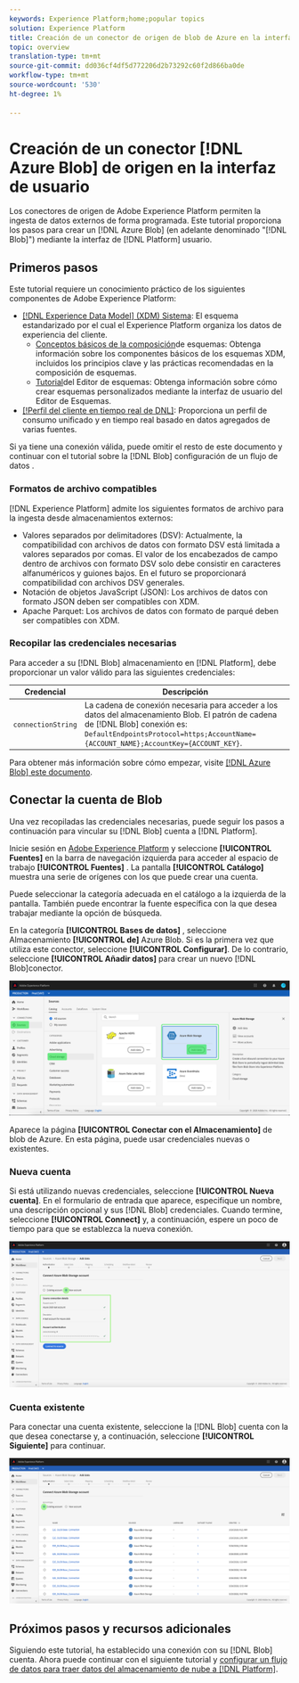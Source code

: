 ```yaml
---
keywords: Experience Platform;home;popular topics
solution: Experience Platform
title: Creación de un conector de origen de blob de Azure en la interfaz de usuario
topic: overview
translation-type: tm+mt
source-git-commit: dd036cf4df5d772206d2b73292c60f2d866ba0de
workflow-type: tm+mt
source-wordcount: '530'
ht-degree: 1%

---
```



# Creación de un conector [!DNL Azure Blob] de origen en la interfaz de usuario

Los conectores de origen de Adobe Experience Platform permiten la ingesta de datos externos de forma programada. Este tutorial proporciona los pasos para crear un [!DNL Azure Blob] (en adelante denominado &quot;[!DNL Blob]&quot;) mediante la interfaz de [!DNL Platform] usuario.

## Primeros pasos

Este tutorial requiere un conocimiento práctico de los siguientes componentes de Adobe Experience Platform:

- [[!DNL Experience Data Model] (XDM) Sistema](../../../../../xdm/home.md): El esquema estandarizado por el cual el Experience Platform organiza los datos de experiencia del cliente.
   - [Conceptos básicos de la composición](../../../../../xdm/schema/composition.md)de esquemas: Obtenga información sobre los componentes básicos de los esquemas XDM, incluidos los principios clave y las prácticas recomendadas en la composición de esquemas.
   - [Tutorial](../../../../../xdm/tutorials/create-schema-ui.md)del Editor de esquemas: Obtenga información sobre cómo crear esquemas personalizados mediante la interfaz de usuario del Editor de Esquemas.
- [[!Perfil del cliente en tiempo real de DNL]](../../../../../profile/home.md): Proporciona un perfil de consumo unificado y en tiempo real basado en datos agregados de varias fuentes.

Si ya tiene una conexión válida, puede omitir el resto de este documento y continuar con el tutorial sobre la [!DNL Blob] configuración de un flujo de datos [](../../dataflow/batch/cloud-storage.md).

### Formatos de archivo compatibles

[!DNL Experience Platform] admite los siguientes formatos de archivo para la ingesta desde almacenamientos externos:

- Valores separados por delimitadores (DSV): Actualmente, la compatibilidad con archivos de datos con formato DSV está limitada a valores separados por comas. El valor de los encabezados de campo dentro de archivos con formato DSV solo debe consistir en caracteres alfanuméricos y guiones bajos. En el futuro se proporcionará compatibilidad con archivos DSV generales.
- Notación de objetos JavaScript (JSON): Los archivos de datos con formato JSON deben ser compatibles con XDM.
- Apache Parquet: Los archivos de datos con formato de parqué deben ser compatibles con XDM.

### Recopilar las credenciales necesarias

Para acceder a su [!DNL Blob] almacenamiento en [!DNL Platform], debe proporcionar un valor válido para las siguientes credenciales:

| Credencial | Descripción |
| ---------- | ----------- |
| `connectionString` | La cadena de conexión necesaria para acceder a los datos del almacenamiento Blob. El patrón de cadena de [!DNL Blob] conexión es: `DefaultEndpointsProtocol=https;AccountName={ACCOUNT_NAME};AccountKey={ACCOUNT_KEY}`. |

Para obtener más información sobre cómo empezar, visite [ [!DNL Azure Blob] este documento](https://docs.microsoft.com/en-us/azure/storage/common/storage-configure-connection-string).

## Conectar la cuenta de Blob

Una vez recopiladas las credenciales necesarias, puede seguir los pasos a continuación para vincular su [!DNL Blob] cuenta a [!DNL Platform].

Inicie sesión en [Adobe Experience Platform](https://platform.adobe.com) y seleccione **[!UICONTROL Fuentes]** en la barra de navegación izquierda para acceder al espacio de trabajo **[!UICONTROL Fuentes]** . La pantalla **[!UICONTROL Catálogo]** muestra una serie de orígenes con los que puede crear una cuenta.

Puede seleccionar la categoría adecuada en el catálogo a la izquierda de la pantalla. También puede encontrar la fuente específica con la que desea trabajar mediante la opción de búsqueda.

En la categoría **[!UICONTROL Bases de datos]** , seleccione Almacenamiento **[!UICONTROL de]** Azure Blob. Si es la primera vez que utiliza este conector, seleccione **[!UICONTROL Configurar]**. De lo contrario, seleccione **[!UICONTROL Añadir datos]** para crear un nuevo [!DNL Blob]conector.

![catálogo](../../../../images/tutorials/create/blob/catalog.png)

Aparece la página **[!UICONTROL Conectar con el Almacenamiento]** de blob de Azure. En esta página, puede usar credenciales nuevas o existentes.

### Nueva cuenta

Si está utilizando nuevas credenciales, seleccione **[!UICONTROL Nueva cuenta]**. En el formulario de entrada que aparece, especifique un nombre, una descripción opcional y sus [!DNL Blob] credenciales. Cuando termine, seleccione **[!UICONTROL Connect]** y, a continuación, espere un poco de tiempo para que se establezca la nueva conexión.

![connect](../../../../images/tutorials/create/blob/new.png)

### Cuenta existente

Para conectar una cuenta existente, seleccione la [!DNL Blob] cuenta con la que desea conectarse y, a continuación, seleccione **[!UICONTROL Siguiente]** para continuar.

![existente](../../../../images/tutorials/create/blob/existing.png)

## Próximos pasos y recursos adicionales

Siguiendo este tutorial, ha establecido una conexión con su [!DNL Blob] cuenta. Ahora puede continuar con el siguiente tutorial y [configurar un flujo de datos para traer datos del almacenamiento de nube a [!DNL Platform]](../../dataflow/batch/cloud-storage.md).